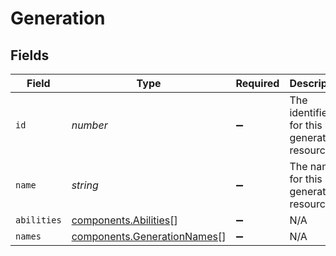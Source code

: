# Generation


## Fields

| Field                                                                      | Type                                                                       | Required                                                                   | Description                                                                |
| -------------------------------------------------------------------------- | -------------------------------------------------------------------------- | -------------------------------------------------------------------------- | -------------------------------------------------------------------------- |
| `id`                                                                       | *number*                                                                   | :heavy_minus_sign:                                                         | The identifier for this generation resource                                |
| `name`                                                                     | *string*                                                                   | :heavy_minus_sign:                                                         | The name for this generation resource                                      |
| `abilities`                                                                | [components.Abilities](../../models/components/abilities.md)[]             | :heavy_minus_sign:                                                         | N/A                                                                        |
| `names`                                                                    | [components.GenerationNames](../../models/components/generationnames.md)[] | :heavy_minus_sign:                                                         | N/A                                                                        |